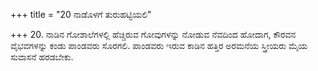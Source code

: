 +++
title = "20 ನಾಡೊಳಗೆ ತುರುಹಟ್ಟಿಯಲಿ"

+++
20. ನಾಡಿನ ಗೋಶಾಲೆಗಳಲ್ಲಿ ಹೆಚ್ಚಿರುವ ಗೋವುಗಳನ್ನು ನೋಡುವ ನೆವದಿಂದ ಹೋದಾಗ, ಕೌರವನ ವೈಭವಗಳನ್ನು ಕಂಡು ಪಾಂಡವರು ಸೊರಗಲಿ. ಪಾಂಡವರು ಇರುವ ಕಾಡಿನ ಹತ್ತಿರ ಅರಮನೆಯ ಸ್ತ್ರೀಯರು ಮೈಯ ಸುವಾಸನೆ ಹರಡಬೇಕು.